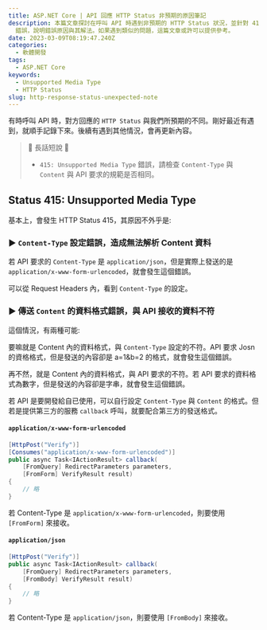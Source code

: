 ```yaml
---
title: ASP.NET Core | API 回應 HTTP Status 非預期的原因筆記
description: 本篇文章探討在呼叫 API 時遇到非預期的 HTTP Status 狀況，並針對 415 Unsupported Media Type
  錯誤，說明錯誤原因與其解法。如果遇到類似的問題，這篇文章或許可以提供參考。
date: 2023-03-09T08:19:47.240Z
categories:
  - 軟體開發
tags:
  - ASP.NET Core
keywords:
  - Unsupported Media Type
  - HTTP Status
slug: http-response-status-unexpected-note
---
```


有時呼叫 API 時，對方回應的 `HTTP Status` 與我們所預期的不同。剛好最近有遇到，就順手記錄下來。後續有遇到其他情況，會再更新內容。

> 🔖 長話短說 🔖
>
> - `415: Unsupported Media Type` 錯誤，請檢查 `Content-Type` 與 `Content` 與 API 要求的規範是否相同。

<!--more-->

## Status 415: Unsupported Media Type

基本上，會發生 HTTP Status 415，其原因不外乎是:

### ▶ `Content-Type` 設定錯誤，造成無法解析 Content 資料

若 API 要求的 `Content-Type` 是 `application/json`，但是實際上發送的是 `application/x-www-form-urlencoded`，就會發生這個錯誤。

可以從 Request Headers 內，看到 `Content-Type` 的設定。

### ▶ 傳送 `Content` 的資料格式錯誤，與 API 接收的資料不符

這個情況，有兩種可能:

要嘛就是 Content 內的資料格式，與 `Content-Type` 設定的不符。API 要求 Josn 的資格格式，但是發送的內容卻是 a=1&b=2 的格式，就會發生這個錯誤。

再不然，就是 Content 內的資料格式，與 API 要求的不符。若 API 要求的資料格式為數字，但是發送的內容卻是字串，就會發生這個錯誤。

若 API 是要開發給自已使用，可以自行設定 `Content-Type` 與 `Content` 的格式。但若是提供第三方的服務 `callback` 呼叫，就要配合第三方的發送格式。

#### `application/x-www-form-urlencoded`

```csharp
[HttpPost("Verify")]
[Consumes("application/x-www-form-urlencoded")]
public async Task<IActionResult> callback(
	[FromQuery] RedirectParameters parameters,
    [FromForm] VerifyResult result)
{
	// 略
}
```

若 Content-Type 是 `application/x-www-form-urlencoded`，則要使用 `[FromForm]` 來接收。

#### `application/json`

```csharp
[HttpPost("Verify")]
public async Task<IActionResult> callback(
	[FromQuery] RedirectParameters parameters,
	[FromBody] VerifyResult result)
{
	// 略
}
```

若 Content-Type 是 `application/json`，則要使用 `[FromBody]` 來接收。
